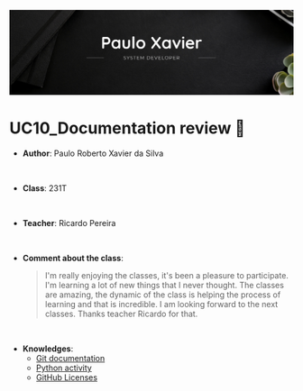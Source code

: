 ![Paulo Xavier](https://github.com/paulo-xavier/uc10-documentation/blob/main/assets/paulo.png)

# UC10_Documentation review 💬

- **Author**: Paulo Roberto Xavier da Silva

<br>

- **Class**: 231T

<br>

- **Teacher**: Ricardo Pereira

<br>

- **Comment about the class**:
   > I'm really enjoying the classes, it's been a pleasure to participate.  I'm learning a lot of new things that I never thought. The classes are amazing, the dynamic of the class is helping the process of learning and that is incredible. I am looking forward to the next classes. Thanks teacher Ricardo for that. 

<br>

- **Knowledges**:
  * [Git documentation](https://github.com/paulo-xavier/uc10-documentation/blob/main/commands.md)
  * [Python activity](https://github.com/paulo-xavier/uc10-documentation/blob/main/code.md)
  * [GitHub Licenses](https://github.com/paulo-xavier/uc10-documentation/blob/main/LICENSE-studies.md)
